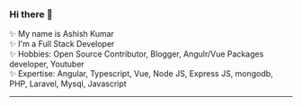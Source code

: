 ### Hi there 👋

✨ My name is Ashish Kumar  
✨ I'm a Full Stack Developer  
✨ Hobbies: Open Source Contributor, Blogger, Angulr/Vue Packages developer, Youtuber  
✨ Expertise: Angular, Typescript, Vue, Node JS, Express JS, mongodb, PHP, Laravel, Mysql, Javascript  

<hr/>
<!--
[a link](https://github.com/user/repo/blob/branch/other_file.md)
**devashishkumar/devashishkumar** is a ✨ _special_ ✨ repository because its `README.md` (this file) appears on your GitHub profile.

Here are some ideas to get you started:

- 🔭 I’m currently working on ...
- 🌱 I’m currently learning ...
- 👯 I’m looking to collaborate on ...
- 🤔 I’m looking for help with ...
- 💬 Ask me about ...
- 📫 How to reach me: ...
- 😄 Pronouns: ...
- ⚡ Fun fact: ...
-->

📜 Recent blog posts

<ul>
  <li>[a link](https://ashishkumar.hashnode.dev/setup-axios-in-vue-application) Setup Axios in Vue Application</li>
</ul>
